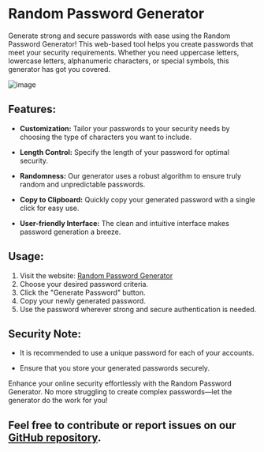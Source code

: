
# Random Password Generator

Generate strong and secure passwords with ease using the Random Password Generator! This web-based tool helps you create passwords that meet your security requirements. Whether you need uppercase letters, lowercase letters, alphanumeric characters, or special symbols, this generator has got you covered.

![image](https://github.com/KriteshTimsina/random-password-generator/assets/103115789/bae85803-9a27-42c7-a64f-a15e7033b3d7)

## Features:

- **Customization:** Tailor your passwords to your security needs by choosing the type of characters you want to include.
  
- **Length Control:** Specify the length of your password for optimal security.

- **Randomness:** Our generator uses a robust algorithm to ensure truly random and unpredictable passwords.

- **Copy to Clipboard:** Quickly copy your generated password with a single click for easy use.

- **User-friendly Interface:** The clean and intuitive interface makes password generation a breeze.

## Usage:

1. Visit the website: [Random Password Generator](https://randompasswordgeneration.netlify.app/)
2. Choose your desired password criteria.
3. Click the "Generate Password" button.
4. Copy your newly generated password.
5. Use the password wherever strong and secure authentication is needed.

## Security Note:

- It is recommended to use a unique password for each of your accounts.
  
- Ensure that you store your generated passwords securely.

Enhance your online security effortlessly with the Random Password Generator. No more struggling to create complex passwords—let the generator do the work for you!

Feel free to contribute or report issues on our [GitHub repository](https://github.com/KriteshTimsina/random-password-generator).
---

